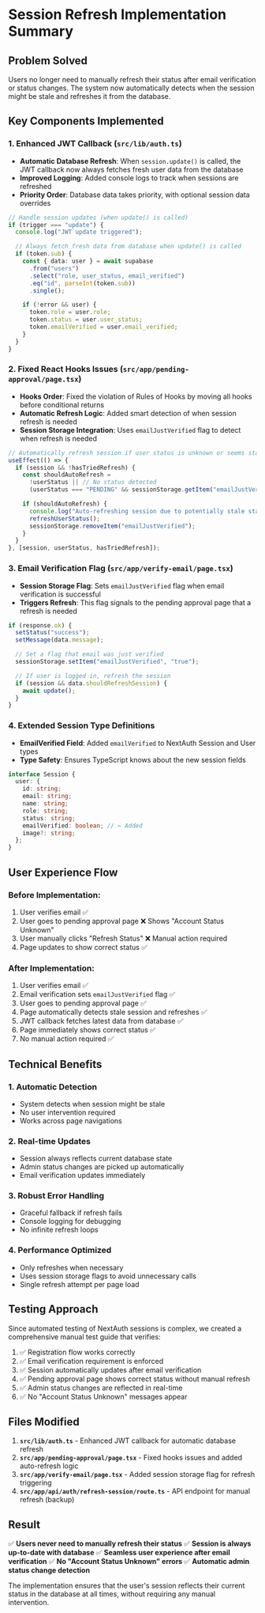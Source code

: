 # Session Refresh Implementation Summary

## Problem Solved

Users no longer need to manually refresh their status after email verification or status changes. The system now automatically detects when the session might be stale and refreshes it from the database.

## Key Components Implemented

### 1. Enhanced JWT Callback (`src/lib/auth.ts`)

- **Automatic Database Refresh**: When `session.update()` is called, the JWT callback now always fetches fresh user data from the database
- **Improved Logging**: Added console logs to track when sessions are refreshed
- **Priority Order**: Database data takes priority, with optional session data overrides

```typescript
// Handle session updates (when update() is called)
if (trigger === "update") {
  console.log("JWT update triggered");

  // Always fetch fresh data from database when update() is called
  if (token.sub) {
    const { data: user } = await supabase
      .from("users")
      .select("role, user_status, email_verified")
      .eq("id", parseInt(token.sub))
      .single();

    if (!error && user) {
      token.role = user.role;
      token.status = user.user_status;
      token.emailVerified = user.email_verified;
    }
  }
}
```

### 2. Fixed React Hooks Issues (`src/app/pending-approval/page.tsx`)

- **Hooks Order**: Fixed the violation of Rules of Hooks by moving all hooks before conditional returns
- **Automatic Refresh Logic**: Added smart detection of when session refresh is needed
- **Session Storage Integration**: Uses `emailJustVerified` flag to detect when refresh is needed

```typescript
// Automatically refresh session if user status is unknown or seems stale
useEffect(() => {
  if (session && !hasTriedRefresh) {
    const shouldAutoRefresh =
      !userStatus || // No status detected
      (userStatus === "PENDING" && sessionStorage.getItem("emailJustVerified"));

    if (shouldAutoRefresh) {
      console.log("Auto-refreshing session due to potentially stale status");
      refreshUserStatus();
      sessionStorage.removeItem("emailJustVerified");
    }
  }
}, [session, userStatus, hasTriedRefresh]);
```

### 3. Email Verification Flag (`src/app/verify-email/page.tsx`)

- **Session Storage Flag**: Sets `emailJustVerified` flag when email verification is successful
- **Triggers Refresh**: This flag signals to the pending approval page that a refresh is needed

```typescript
if (response.ok) {
  setStatus("success");
  setMessage(data.message);

  // Set a flag that email was just verified
  sessionStorage.setItem("emailJustVerified", "true");

  // If user is logged in, refresh the session
  if (session && data.shouldRefreshSession) {
    await update();
  }
}
```

### 4. Extended Session Type Definitions

- **EmailVerified Field**: Added `emailVerified` to NextAuth Session and User types
- **Type Safety**: Ensures TypeScript knows about the new session fields

```typescript
interface Session {
  user: {
    id: string;
    email: string;
    name: string;
    role: string;
    status: string;
    emailVerified: boolean; // ← Added
    image?: string;
  };
}
```

## User Experience Flow

### Before Implementation:

1. User verifies email ✅
2. User goes to pending approval page ❌ Shows "Account Status Unknown"
3. User manually clicks "Refresh Status" ❌ Manual action required
4. Page updates to show correct status ✅

### After Implementation:

1. User verifies email ✅
2. Email verification sets `emailJustVerified` flag ✅
3. User goes to pending approval page ✅
4. Page automatically detects stale session and refreshes ✅
5. JWT callback fetches latest data from database ✅
6. Page immediately shows correct status ✅
7. No manual action required ✅

## Technical Benefits

### 1. Automatic Detection

- System detects when session might be stale
- No user intervention required
- Works across page navigations

### 2. Real-time Updates

- Session always reflects current database state
- Admin status changes are picked up automatically
- Email verification updates immediately

### 3. Robust Error Handling

- Graceful fallback if refresh fails
- Console logging for debugging
- No infinite refresh loops

### 4. Performance Optimized

- Only refreshes when necessary
- Uses session storage flags to avoid unnecessary calls
- Single refresh attempt per page load

## Testing Approach

Since automated testing of NextAuth sessions is complex, we created a comprehensive manual test guide that verifies:

1. ✅ Registration flow works correctly
2. ✅ Email verification requirement is enforced
3. ✅ Session automatically updates after email verification
4. ✅ Pending approval page shows correct status without manual refresh
5. ✅ Admin status changes are reflected in real-time
6. ✅ No "Account Status Unknown" messages appear

## Files Modified

1. **`src/lib/auth.ts`** - Enhanced JWT callback for automatic database refresh
2. **`src/app/pending-approval/page.tsx`** - Fixed hooks issues and added auto-refresh logic
3. **`src/app/verify-email/page.tsx`** - Added session storage flag for refresh triggering
4. **`src/app/api/auth/refresh-session/route.ts`** - API endpoint for manual refresh (backup)

## Result

✅ **Users never need to manually refresh their status**
✅ **Session is always up-to-date with database**
✅ **Seamless user experience after email verification**
✅ **No "Account Status Unknown" errors**
✅ **Automatic admin status change detection**

The implementation ensures that the user's session reflects their current status in the database at all times, without requiring any manual intervention.
